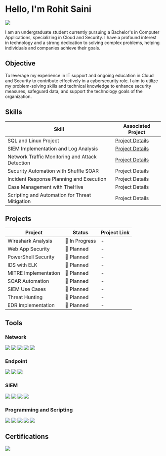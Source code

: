 
# Hello, I'm Rohit Saini
<a href="https://www.linkedin.com/in/rohitsaini-cyberguardian/"><img src="https://img.shields.io/badge/-LinkedIn-0072b1?&style=for-the-badge&logo=linkedin&logoColor=white" /></a>

I am an undergraduate student currently pursuing a Bachelor's in Computer Applications, specializing in Cloud and Security. I have a profound interest in technology and a strong dedication to solving complex problems, helping individuals and companies achieve their goals.

## Objective

To leverage my experience in IT support and ongoing education in Cloud and Security to contribute effectively in a cybersecurity role. I aim to utilize my problem-solving skills and technical knowledge to enhance security measures, safeguard data, and support the technology goals of the organization.


## Skills

| Skill                                             | Associated Project         |
|---------------------------------------------------|----------------------------|
| SQL and Linux Project                             | <a href= "https://github.com/cyberguardianx/Portfolio/tree/a23c72457d28b805c03a758bac47b59097ada9d0/SQL%20and%20Linux%20Project"> Project Details </a>
| SIEM Implementation and Log Analysis              | <a href="https://google.com">Project Details</a>|
| Network Traffic Monitoring and Attack Detection   | <a href="https://google.com">Project Details</a>|
| Security Automation with Shuffle SOAR             | Project Details|
| Incident Response Planning and Execution          | Project Details|
| Case Management with TheHive                      | Project Details|
| Scripting and Automation for Threat Mitigation    | Project Details|

## Projects

| Project | Status | Project Link |
|---------|--------|-----------------|
| Wireshark Analysis | 🚧 In Progress | - |
| Web App Security | 📝 Planned | - |
| PowerShell Security | 📝 Planned | - |
| IDS with ELK | 📝 Planned | - |
| MITRE Implementation | 📝 Planned | - |
| SOAR Automation | 📝 Planned | - |
| SIEM Use Cases | 📝 Planned | - |
| Threat Hunting | 📝 Planned | - |
| EDR Implementation | 📝 Planned | - |

## Tools

### Network
<div>
    <img src="https://img.shields.io/badge/-Wireshark-1679A7?&style=for-the-badge&logo=Wireshark&logoColor=white" />
    <img src="https://img.shields.io/badge/-Suricata-EF3B2D?&style=for-the-badge&logo=Suricata&logoColor=white" />
    <img src="https://img.shields.io/badge/-Zeek-777BB4?&style=for-the-badge&logo=Zeek&logoColor=white" />
    <img src="https://img.shields.io/badge/-Fortinet-DA291C?style=for-the-badge&logo=Fortinet&logoColor=white" />
    <img src="https://img.shields.io/badge/-Palo%20Alto%20Networks-007EC6?style=for-the-badge&logo=Palo-Alto-Networks&logoColor=white" />


</div>

### Endpoint
<div>
    <img src="https://img.shields.io/badge/-Microsoft_Defender_for_Endpoint-00A4EF?&style=for-the-badge&logo=Microsoft&logoColor=white" />
    <img src="https://img.shields.io/badge/-SentinelOne-0033CC?style=for-the-badge&logo=SentinelOne&logoColor=white" />
    <img src="https://img.shields.io/badge/-CrowdStrike%20Falcon-E95723?style=for-the-badge&logo=CrowdStrike&logoColor=white" />

</div>

### SIEM
<div>
    <img src="https://img.shields.io/badge/-Microsoft_Sentinel-0078D4?&style=for-the-badge&logo=Microsoft&logoColor=white" />
    <img src="https://img.shields.io/badge/-Splunk-000000?&style=for-the-badge&logo=Splunk&logoColor=white" />
    <img src="https://img.shields.io/badge/-Elastic-005571?&style=for-the-badge&logo=Elastic&logoColor=white" />
    <img src="https://img.shields.io/badge/-IBM%20QRadar-1F70C1?style=for-the-badge&logo=IBM&logoColor=white" />

</div>

### Programming and Scripting
<div>
    <img src="https://img.shields.io/badge/-HTML-E34F26?style=for-the-badge&logo=HTML5&logoColor=white" />
    <img src="https://img.shields.io/badge/-PowerShell-5391FE?style=for-the-badge&logo=PowerShell&logoColor=white" />
    <img src="https://img.shields.io/badge/-Bash-4EAA25?style=for-the-badge&logo=GNU%20Bash&logoColor=white" />
    <img src="https://img.shields.io/badge/-Python-3776AB?style=for-the-badge&logo=Python&logoColor=white" />
    <img src="https://img.shields.io/badge/-SQL-4479A1?style=for-the-badge&logo=MySQL&logoColor=white" />

</div>


## Certifications
<div>
    <img src="https://img.shields.io/badge/-Google%20Cybersecurity%20Certificate-4285F4?style=for-the-badge&logo=Google&logoColor=white" />
    
</div>

